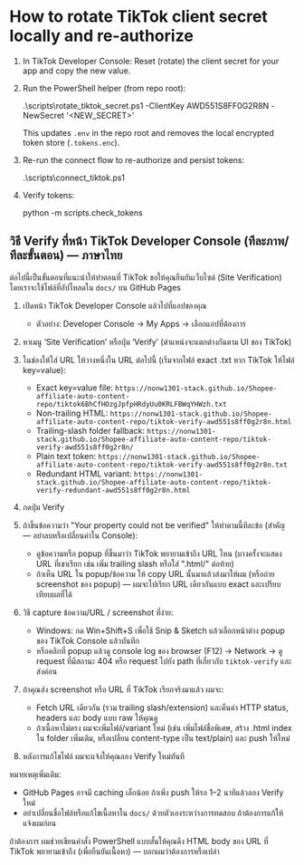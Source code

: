 # How to rotate TikTok client secret locally and re-authorize

1. In TikTok Developer Console: Reset (rotate) the client secret for your app and copy the new value.

2. Run the PowerShell helper (from repo root):

   .\scripts\rotate_tiktok_secret.ps1 -ClientKey AWD551S8FF0G2R8N -NewSecret '<NEW_SECRET>'

   This updates `.env` in the repo root and removes the local encrypted token store (`.tokens.enc`).

3. Re-run the connect flow to re-authorize and persist tokens:

   .\scripts\connect_tiktok.ps1

4. Verify tokens:

   python -m scripts.check_tokens

## วิธี Verify ที่หน้า TikTok Developer Console (ทีละภาพ/ทีละขั้นตอน) — ภาษาไทย

ต่อไปนี้เป็นขั้นตอนที่แนะนำให้ทำตอนที่ TikTok ขอให้คุณยืนยันเว็บไซต์ (Site Verification) โดยเราจะใช้ไฟล์ที่อัปโหลดใน `docs/` บน GitHub Pages

1) เปิดหน้า TikTok Developer Console แล้วไปที่แอปของคุณ
   - ตัวอย่าง: Developer Console → My Apps → เลือกแอปที่ต้องการ

2) หาเมนู ‘Site Verification’ หรือปุ่ม ‘Verify’ (ตำแหน่งจะแตกต่างกันตาม UI ของ TikTok)

3) ในช่องให้ใส่ URL ให้วางหนึ่งใน URL ต่อไปนี้ (เริ่มจากไฟล์ exact .txt หาก TikTok ให้ไฟล์ key=value):
   - Exact key=value file: `https://nonw1301-stack.github.io/Shopee-affiliate-auto-content-repo/tiktok6BhCfHOzgJpfpHRdyUu0KRLFBWqYHWzh.txt`
   - Non-trailing HTML: `https://nonw1301-stack.github.io/Shopee-affiliate-auto-content-repo/tiktok-verify-awd551s8ff0g2r8n.html`
   - Trailing-slash folder fallback: `https://nonw1301-stack.github.io/Shopee-affiliate-auto-content-repo/tiktok-verify-awd551s8ff0g2r8n/`
   - Plain text token: `https://nonw1301-stack.github.io/Shopee-affiliate-auto-content-repo/tiktok-verify-awd551s8ff0g2r8n.txt`
   - Redundant HTML variant: `https://nonw1301-stack.github.io/Shopee-affiliate-auto-content-repo/tiktok-verify-redundant-awd551s8ff0g2r8n.html`

4) กดปุ่ม Verify

5) ถ้าขึ้นข้อความว่า "Your property could not be verified" ให้ทำตามนี้ทีละข้อ (สำคัญ — อย่าลบหรือเปลี่ยนค่าใน Console):
   - ดูข้อความหรือ popup ที่ขึ้นมาว่า TikTok พยายามเข้าถึง URL ไหน (บางครั้งจะแสดง URL ที่เขาเรียก เช่น เพิ่ม trailing slash หรือใส่ ".html/" ต่อท้าย)
   - ถ้าเห็น URL ใน popup/ข้อความ ให้ copy URL นั้นมาแล้วส่งมาให้ผม (หรือถ่าย screenshot ของ popup) — ผมจะไปเรียก URL เดียวกันแบบ exact และเปรียบเทียบผลที่ได้

6) วิธี capture ข้อความ/URL / screenshot ที่ง่าย:
   - Windows: กด Win+Shift+S เพื่อใช้ Snip & Sketch แล้วเลือกหน้าต่าง popup ของ TikTok Console แล้วบันทึก
   - หรือคลิกที่ popup แล้วดู console log ของ browser (F12) → Network → ดู request ที่มีสถานะ 404 หรือ request ไปยัง path ที่เกี่ยวกับ `tiktok-verify` และส่งค่อน

7) ถ้าคุณส่ง screenshot หรือ URL ที่ TikTok เรียกจริงมาแล้ว ผมจะ:
   - Fetch URL เดียวกัน (รวม trailing slash/extension) และคืนค่า HTTP status, headers และ body แบบ raw ให้คุณดู
   - ถ้าเนื้อหาไม่ตรง ผมจะเพิ่มไฟล์/variant ใหม่ (เช่น เพิ่มไฟล์ชื่อพิเศษ, สร้าง .html index ใน folder เพิ่มเติม, หรือเปลี่ยน content-type เป็น text/plain) และ push ให้ใหม่

8) หลังการแก้ไขไฟล์ ผมจะแจ้งให้คุณลอง Verify ใหม่ทันที

หมายเหตุเพิ่มเติม:
   - GitHub Pages อาจมี caching เล็กน้อย ถ้าเพิ่ง push ให้รอ 1–2 นาทีแล้วลอง Verify ใหม่
   - อย่าเปลี่ยนชื่อไฟล์หรือแก้ไขเนื้อหาใน `docs/` ด้วยตัวเองระหว่างการทดสอบ ถ้าต้องการแก้ให้แจ้งผมก่อน

ถ้าต้องการ ผมช่วยเขียนคำสั่ง PowerShell แบบสั้นให้คุณดึง HTML body ของ URL ที่ TikTok พยายามเข้าถึง (เพื่อยืนยันเนื้อหา) — บอกผมว่าต้องการหรือเปล่า
